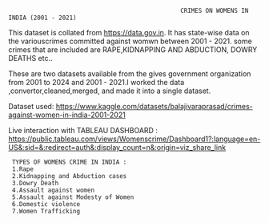                                                     CRIMES ON WOMENS IN INDIA (2001 - 2021)

This dataset is collated  from https://data.gov.in. It has state-wise data on the variouscrimes committed against womwn between
2001 - 2021. some crimes that are included are RAPE,KIDNAPPING AND ABDUCTION, DOWRY DEATHS etc..

 These are two datasets available from the gives government organization from 2001 to 2024 and 2001 - 2021.I worked the data ,convertor,cleaned,merged, and made it into a
 single dataset.
  
Dataset used:
https://www.kaggle.com/datasets/balajivaraprasad/crimes-against-women-in-india-2001-2021

Live interaction with TABLEAU DASHBOARD :
     https://public.tableau.com/views/Womenscrime/Dashboard1?:language=en-US&:sid=&:redirect=auth&:display_count=n&:origin=viz_share_link


     TYPES OF WOMENS CRIME IN INDIA :
     1.Rape
     2.Kidnapping and Abduction cases
     3.Dowry Death
     4.Assault against women
     5.Assault against Modesty of Women
     6.Domestic violence
     7.Women Trafficking
     
     
      
